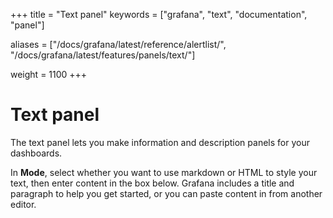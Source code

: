 +++
title = "Text panel"
keywords = ["grafana", "text", "documentation", "panel"]

aliases = ["/docs/grafana/latest/reference/alertlist/", "/docs/grafana/latest/features/panels/text/"]



weight = 1100
+++

# Text panel

The text panel lets you make information and description panels for your dashboards.

In **Mode**, select whether you want to use markdown or HTML to style your text, then enter content in the box below. Grafana includes a title and paragraph to help you get started, or you can paste content in from another editor.
